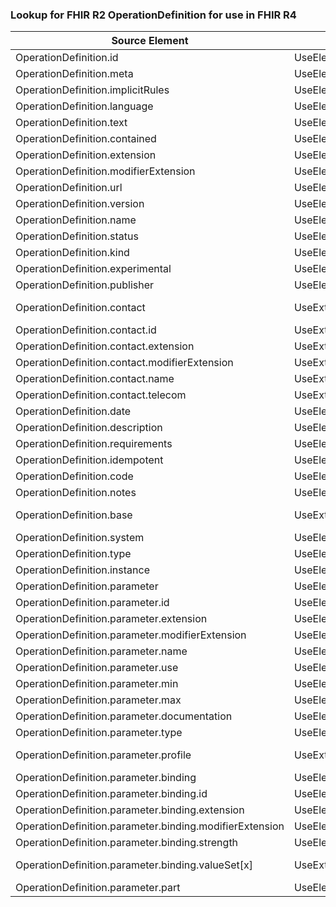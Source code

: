 ### Lookup for FHIR R2 OperationDefinition for use in FHIR R4

| Source Element | Usage | Target |
| -------------- | ----- | ------ |
| OperationDefinition.id | UseElementSameName | OperationDefinition.id |
| OperationDefinition.meta | UseElementSameName | OperationDefinition.meta |
| OperationDefinition.implicitRules | UseElementSameName | OperationDefinition.implicitRules |
| OperationDefinition.language | UseElementSameName | OperationDefinition.language |
| OperationDefinition.text | UseElementSameName | OperationDefinition.text |
| OperationDefinition.contained | UseElementSameName | OperationDefinition.contained |
| OperationDefinition.extension | UseElementSameName | OperationDefinition.extension |
| OperationDefinition.modifierExtension | UseElementSameName | OperationDefinition.modifierExtension |
| OperationDefinition.url | UseElementSameName | OperationDefinition.url |
| OperationDefinition.version | UseElementSameName | OperationDefinition.version |
| OperationDefinition.name | UseElementSameName | OperationDefinition.name |
| OperationDefinition.status | UseElementSameName | OperationDefinition.status |
| OperationDefinition.kind | UseElementSameName | OperationDefinition.kind |
| OperationDefinition.experimental | UseElementSameName | OperationDefinition.experimental |
| OperationDefinition.publisher | UseElementSameName | OperationDefinition.publisher |
| OperationDefinition.contact | UseExtension | http://hl7.org/fhir/1.0/StructureDefinition/extension-OperationDefinition.contact |
| OperationDefinition.contact.id | UseExtensionFromAncestor | - |
| OperationDefinition.contact.extension | UseExtensionFromAncestor | - |
| OperationDefinition.contact.modifierExtension | UseExtensionFromAncestor | - |
| OperationDefinition.contact.name | UseExtensionFromAncestor | - |
| OperationDefinition.contact.telecom | UseExtensionFromAncestor | - |
| OperationDefinition.date | UseElementSameName | OperationDefinition.date |
| OperationDefinition.description | UseElementSameName | OperationDefinition.description |
| OperationDefinition.requirements | UseElementRenamed | OperationDefinition.purpose |
| OperationDefinition.idempotent | UseElementRenamed | OperationDefinition.affectsState |
| OperationDefinition.code | UseElementSameName | OperationDefinition.code |
| OperationDefinition.notes | UseElementRenamed | OperationDefinition.comment |
| OperationDefinition.base | UseExtension | http://hl7.org/fhir/1.0/StructureDefinition/extension-OperationDefinition.base |
| OperationDefinition.system | UseElementSameName | OperationDefinition.system |
| OperationDefinition.type | UseElementRenamed | OperationDefinition.resource |
| OperationDefinition.instance | UseElementSameName | OperationDefinition.instance |
| OperationDefinition.parameter | UseElementSameName | OperationDefinition.parameter |
| OperationDefinition.parameter.id | UseElementSameName | OperationDefinition.parameter.id |
| OperationDefinition.parameter.extension | UseElementSameName | OperationDefinition.parameter.extension |
| OperationDefinition.parameter.modifierExtension | UseElementSameName | OperationDefinition.parameter.modifierExtension |
| OperationDefinition.parameter.name | UseElementSameName | OperationDefinition.parameter.name |
| OperationDefinition.parameter.use | UseElementSameName | OperationDefinition.parameter.use |
| OperationDefinition.parameter.min | UseElementSameName | OperationDefinition.parameter.min |
| OperationDefinition.parameter.max | UseElementSameName | OperationDefinition.parameter.max |
| OperationDefinition.parameter.documentation | UseElementSameName | OperationDefinition.parameter.documentation |
| OperationDefinition.parameter.type | UseElementSameName | OperationDefinition.parameter.type |
| OperationDefinition.parameter.profile | UseExtension | http://hl7.org/fhir/1.0/StructureDefinition/extension-OperationDefinition.parameter.profile |
| OperationDefinition.parameter.binding | UseElementSameName | OperationDefinition.parameter.binding |
| OperationDefinition.parameter.binding.id | UseElementSameName | OperationDefinition.parameter.binding.id |
| OperationDefinition.parameter.binding.extension | UseElementSameName | OperationDefinition.parameter.binding.extension |
| OperationDefinition.parameter.binding.modifierExtension | UseElementSameName | OperationDefinition.parameter.binding.modifierExtension |
| OperationDefinition.parameter.binding.strength | UseElementSameName | OperationDefinition.parameter.binding.strength |
| OperationDefinition.parameter.binding.valueSet[x] | UseExtension | http://hl7.org/fhir/1.0/StructureDefinition/extension-OperationDefinition.parameter.binding.valueSet |
| OperationDefinition.parameter.part | UseElementSameName | OperationDefinition.parameter.part |
